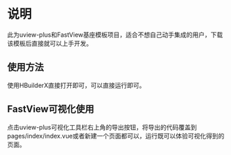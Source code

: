 # 说明

此为uview-plus和FastView基座模板项目，适合不想自己动手集成的用户，下载该模板后直接就可以上手开发。

## 使用方法

使用HBuilderX直接打开即可，可以直接运行即可。

## FastView可视化使用

点击uview-plus可视化工具栏右上角的导出按钮，将导出的代码覆盖到pages/index/index.vue或者新建一个页面都可以，运行既可以体验可视化得到的页面。

